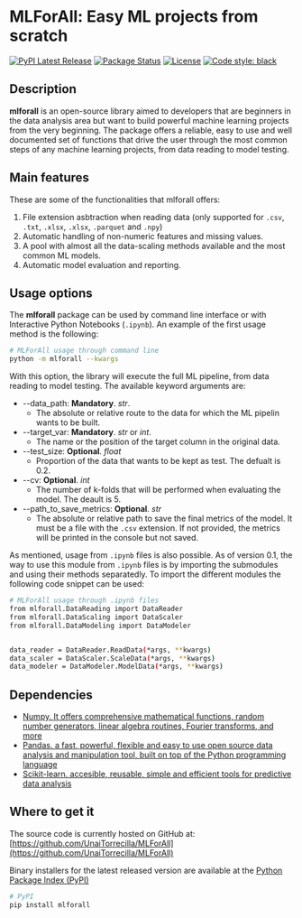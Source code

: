 # MLForAll: Easy ML projects from scratch
[![PyPI Latest Release](https://img.shields.io/pypi/v/mlforall.svg)](https://pypi.org/project/mlforall/)
[![Package Status](https://img.shields.io/pypi/status/mlforall.svg)](https://pypi.org/project/mlforall/)
[![License](https://img.shields.io/pypi/l/mlforall.svg)](https://github.com/mlforall-dev/mlforall/blob/main/LICENSE)
[![Code style: black](https://img.shields.io/badge/code%20style-black-000000.svg)](https://github.com/psf/black)


## Description
**mlforall** is an open-source library aimed to developers that are beginners in the data analysis area but want to build powerful machine learning projects from the very beginning. The package offers a reliable, easy to use and well documented set of functions that drive the user through the most common steps of any machine learning projects, from data reading to model testing.

## Main features
These are some of the functionalities that mlforall offers:
1. File extension asbtraction when reading data (only supported for `.csv`, `.txt`, `.xlsx`, `.xlsx`, `.parquet` and `.npy`)
2. Automatic handling of non-numeric features and missing values.
3. A pool with almost all the data-scaling methods available and the most common ML models.
4. Automatic model evaluation and reporting.

## Usage options
The **mlforall** package can be used by command line interface or with Interactive Python Notebooks (`.ipynb`). An example of the first usage method is the following:

```sh
# MLForAll usage through command line
python -m mlforall --kwargs
```
With this option, the library will execute the full ML pipeline, from data reading to model testing. The available keyword arguments are:
- --data_path: **Mandatory**. *str*.
  - The absolute or relative route to the data for which the ML pipelin wants to be built.
- --target_var: **Mandatory**. *str* or *int*.
  - The name or the position of the target column in the original data.
- --test_size: **Optional**. *float*
  - Proportion of the data that wants to be kept as test. The defualt is 0.2.
- --cv: **Optional**. *int*
  - The number of k-folds that will be performed when evaluating the model. The deault is 5.
- --path_to_save_metrics: **Optional**. *str*
  - The absolute or relative path to save the final metrics of the model. It must be a file with the `.csv` extension. If not provided, the metrics will be printed in the console but not saved.


As mentioned, usage from `.ipynb` files is also possible. As of version 0.1, the way to use this module from `.ipynb` files is by importing the submodules and using their methods separatedly. To import the different modules the following code snippet can be used:

```sh
# MLForAll usage through .ipynb files
from mlforall.DataReading import DataReader
from mlforall.DataScaling import DataScaler
from mlforall.DataModeling import DataModeler


data_reader = DataReader.ReadData(*args, **kwargs)
data_scaler = DataScaler.ScaleData(*args, **kwargs)
data_modeler = DataModeler.ModelData(*args, **kwargs)
```


## Dependencies
- [Numpy. It offers comprehensive mathematical functions, random number generators, linear algebra routines, Fourier transforms, and more](https://numpy.org)
- [Pandas. a fast, powerful, flexible and easy to use open source data analysis and manipulation tool,
built on top of the Python programming language](https://pandas.pydata.org)
- [Scikit-learn. accesible, reusable, simple and efficient tools for predictive data analysis](https://scikit-learn.org/stable/)

## Where to get it
The source code is currently hosted on GitHub at:
[https://github.com/UnaiTorrecilla/MLForAll](https://github.com/UnaiTorrecilla/MLForAll)

Binary installers for the latest released version are available at the [Python
Package Index (PyPI)](https://pypi.org/project/mlforall)


```sh
# PyPI
pip install mlforall
```
